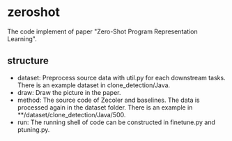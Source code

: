 # zeroshot

The code implement of paper "Zero-Shot Program Representation Learning".

## structure

* dataset: Preprocess source data with util.py for each downstream tasks. There is an example dataset in 
  clone_detection/Java.
* draw: Draw the picture in the paper.
* method: The source code of Zecoler and baselines. The data is processed again in the dataset folder. There 
  is an example in **/dataset/clone_detection/Java/500.
* run: The running shell of code can be constructed in finetune.py and ptuning.py.